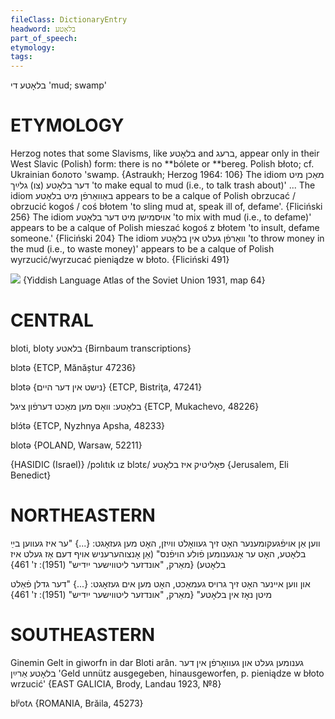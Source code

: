 ```yaml
---
fileClass: DictionaryEntry
headword: בלאָטע
part_of_speech: 
etymology: 
tags: 
---
```

בלאָטע
די
'mud; swamp'

ETYMOLOGY
===========
Herzog notes that some Slavisms, like בלאָטע and ברעג, appear only in their West Slavic (Polish) form: there is no **bólete or **bereg.
Polish błoto; cf. Ukrainian болото 'swamp. 
{Astraukh; Herzog 1964: 106}
The idiom מאַכן מיט דער בלאָטע (צו) גלײַך 'to make equal to mud (i.e., to talk trash about)' ...
The idiom באַוואַרפֿן מיט בלאָטע appears to be a calque of Polish obrzucać / obrzucić kogoś / coś błotem 'to sling mud at, speak ill of, defame'.
{Fliciński 256}
The idiom אויסמישן מיט דער בלאָטע 'to mix with mud (i.e., to defame)' appears to be a calque of Polish mieszać kogoś z błotem 'to insult, defame someone.'
{Fliciński 204}
The idiom וואַרפֿן געלט אין בלאָטע 'to throw money in the mud (i.e., to waste money)' appears to be a calque of Polish wyrzucić/wyrzucać pieniądze w błoto.
{Fliciński 491}

![](https://ia801509.us.archive.org/29/items/shprakhatlas/ShprakhatlasKarte64-Optimized.jpg)
{Yiddish Language Atlas of the Soviet Union 1931, map 64}

CENTRAL
========

bloti, bloty בלאטע {Birnbaum transcriptions}

blɔtə {ETCP, Mănăștur 47236}

blɔtə {נישט אין דער היים} {ETCP, Bistriţa, 47241}

בלאָטע: וואָס מען מאַכט דערפֿון ציגל {ETCP, Mukachevo, 48226}

blɔ́tə {ETCP, Nyzhnya Apsha, 48233}

blotə {POLAND, Warsaw, 52211}

{HASIDIC (Israel)}
/pɔlɩtɩk ɩz blɔtɛ/ פּאָליטיק איז בלאָטע {Jerusalem, Eli Benedict}

NORTHEASTERN
==============

ווען אַן אויפֿגעקומענער האָט זיך געוואָלט ווײַזן, האָט מען געזאָגט: {...} "ער איז געווען בײַ בלאָטע, האָט ער אָנגענומען פֿולע הויפֿנס" (אַן אָנצוהערעניש אויף דעם אַז געלט איז בלאָטע)
{מאַרק, "אונדזער ליטווישער ייִדיש" (1951): ז' 461}

און ווען איינער האָט זיך גרויס געמאַכט, האָט מען אים געזאָגט: {...} "דער גדלן פֿאַלט מיטן נאָז אין בלאָטע"
{מאַרק, "אונדזער ליטווישער ייִדיש" (1951): ז' 461}

SOUTHEASTERN
==============

Ginemin Gelt in giworfn in dar Bloti arân. גענומען געלט און געוואָרפֿן אין דער בלאָטע אַרײַן 'Geld unnütz ausgegeben, hinausgeworfen, p. pieniądze w błoto wrzucić' {EAST GALICIA, Brody, Landau 1923, №8}

blʲotʌ {ROMANIA, Brăila, 45273}
